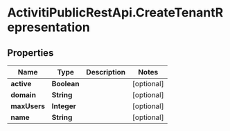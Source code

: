 # ActivitiPublicRestApi.CreateTenantRepresentation

## Properties
Name | Type | Description | Notes
------------ | ------------- | ------------- | -------------
**active** | **Boolean** |  | [optional] 
**domain** | **String** |  | [optional] 
**maxUsers** | **Integer** |  | [optional] 
**name** | **String** |  | [optional] 


